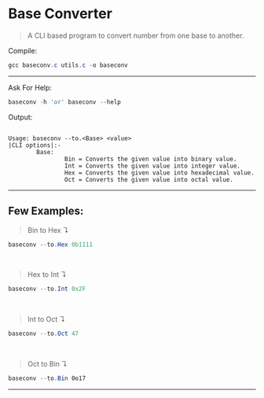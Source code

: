 # Base Converter

>A CLI based program to convert number from one base to another. 

Compile:

```powershell
gcc baseconv.c utils.c -o baseconv
```
---
Ask For Help:
```powershell
baseconv -h 'or' baseconv --help
```
Output:
```

Usage: baseconv --to.<Base> <value>
|CLI options|:-
        Base:
                Bin = Converts the given value into binary value.
                Int = Converts the given value into integer value.
                Hex = Converts the given value into hexadecimal value.
                Oct = Converts the given value into octal value.
```
---
## Few Examples:

>Bin to Hex &#x21B4;
```powershell
baseconv --to.Hex 0b1111
```
<br>

>Hex to Int &#x21B4;
```powershell
baseconv --to.Int 0x2F
```
<br>

>Int to Oct &#x21B4;
```powershell
baseconv --to.Oct 47
```
<br>

>Oct to Bin &#x21B4;
```powershell
baseconv --to.Bin 0o17
```
___

